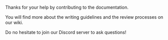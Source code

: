 Thanks for your help by contributing to the documentation.

You will find more about the writing guidelines and the review processes on our wiki.

Do no hesitate to join our Discord server to ask questions!
